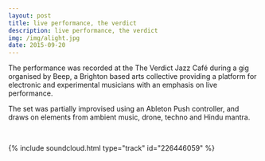 ```yaml
---
layout: post
title: live performance, the verdict
description: live performance, the verdict
img: /img/alight.jpg
date: 2015-09-20
---
```


The performance was recorded at the The Verdict Jazz Café during a gig organised by Beep, a Brighton based arts collective providing a platform for electronic and experimental musicians with an emphasis on live performance.

The set was partially improvised using an Ableton Push controller, and draws on elements from ambient music, drone, techno and Hindu mantra.

<br/>

{% include soundcloud.html type="track" id="226446059" %}
